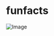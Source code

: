 # funfacts

![Image](https://cloud.githubusercontent.com/assets/807096/12070615/3dca4056-b0a6-11e5-9874-d749567a996f.png?raw=true "Image")
